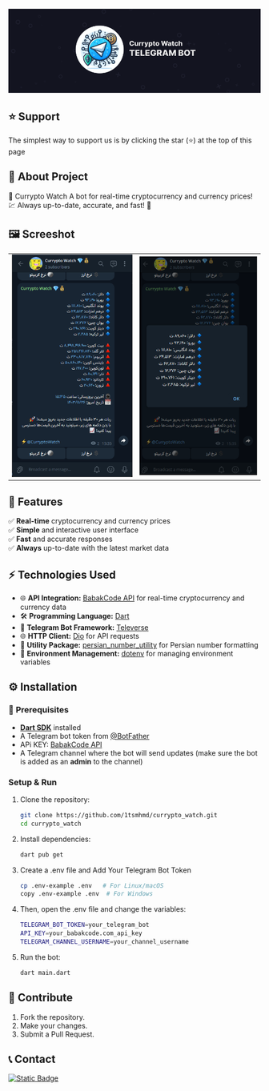 
![Currypto Watch](pics/banner.png)

## ⭐ Support
The simplest way to support us is by clicking the star (⭐) at the top of this page

## 💭 About Project

🤖 Currypto Watch A bot for real-time cryptocurrency and currency prices! 💹
Always up-to-date, accurate, and fast! 🚀

## 🖼️ Screeshot

|  |  |
|---------|---------|
| ![Currypto watch](pics/1.webp) | ![Currypto Watch](pics/2.webp) |



## 🚀 Features

✅ **Real-time** cryptocurrency and currency prices  
✅ **Simple** and interactive user interface  
✅ **Fast** and accurate responses  
✅ **Always** up-to-date with the latest market data

## ⚡ **Technologies Used**  
- 🌐 **API Integration:** [BabakCode API](https://babakcode.com) for real-time cryptocurrency and currency data  
- 🛠 **Programming Language:** [Dart](https://dart.dev)  
- 🤖 **Telegram Bot Framework:** [Televerse](https://pub.dev/packages/televerse)  
- 🌐 **HTTP Client:** [Dio](https://pub.dev/packages/dio) for API requests  
- 🔢 **Utility Package:** [persian_number_utility](https://pub.dev/packages/persian_number_utility) for Persian number formatting 
- 🔐 **Environment Management:** [dotenv](https://pub.dev/packages/dotenv) for managing environment variables 

## ⚙️ Installation
### 🧩 **Prerequisites**  
- [**Dart SDK**](https://dart.dev/get-dart) installed
- A Telegram bot token from [@BotFather](https://t.me/BotFather)
- APi KEY: [BabakCode API](https://babakcode.com/apps/currency)
- A Telegram channel where the bot will send updates (make sure the bot is added as an **admin** to the channel) 



### **Setup & Run**  
1. Clone the repository:  
   ```sh
   git clone https://github.com/1tsmhmd/currypto_watch.git
   cd currypto_watch

2. Install dependencies:
    ```sh
    dart pub get

3. Create a .env file and Add Your Telegram Bot Token
    ```sh
    cp .env-example .env   # For Linux/macOS
    copy .env-example .env  # For Windows

4. Then, open the .env file and change the variables:
    ```sh
    TELEGRAM_BOT_TOKEN=your_telegram_bot
    API_KEY=your_babakcode.com_api_key
    TELEGRAM_CHANNEL_USERNAME=your_channel_username

5. Run the bot:
    ```sh
    dart main.dart


## 🤝 Contribute
1. Fork the repository.
2. Make your changes.
3. Submit a Pull Request.


## 📞 Contact
[![Static Badge](https://img.shields.io/badge/%20%40itsmhmd-0088cc?logo=Telegram&logoColor=white)](https://t.me/itsmhmd)